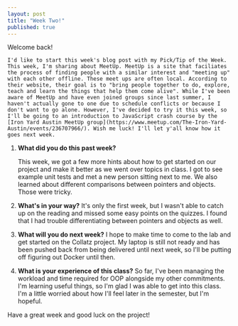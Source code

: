 ```yaml
---
layout: post
title: "Week Two!"
published: true
---
```


Welcome back!

	I'd like to start this week's blog post with my Pick/Tip of the Week. This week, I'm sharing about MeetUp. MeetUp is a site that faciliates the process of finding people with a similar interest and "meeting up" with each other offline. These meet ups are often local. According to their website, their goal is to "bring people together to do, explore, teach and learn the things that help them come alive". While I've been aware of MeetUp and have even joined groups since last summer, I haven't actually gone to one due to schedule conflicts or because I don't want to go alone. However, I've decided to try it this week, so I'll be going to an introduction to JavaScript crash course by the [Iron Yard Austin MeetUp group](https://www.meetup.com/The-Iron-Yard-Austin/events/236707966/). Wish me luck! I'll let y'all know how it goes next week.  

1. **What did you do this past week?**

    This week, we got a few more hints about how to get started on our project and make it better as we went over topics in class. I got to see example unit tests and met a new person sitting next to me. We also learned about different comparisons between pointers and objects. Those were tricky.

2. **What's in your way?**
    It's only the first week, but I wasn't able to catch up on the reading and missed some easy points on the quizzes. I found that I had trouble differentiating between pointers and objects as well. 

3. **What will you do next week?**
	I hope to make time to come to the lab and get started on the Collatz project. My laptop is still not ready and has been pushed back from being delivered until next week, so I'll be putting off figuring out Docker until then.
  
4. **What is your experience of this class?**
	So far, I've been managing the workload and time required for OOP alongside my other commitments. I'm learning useful things, so I'm glad I was able to get into this class. I'm a little worried about how I'll feel later in the semester, but I'm hopeful.
    
Have a great week and good luck on the project!
